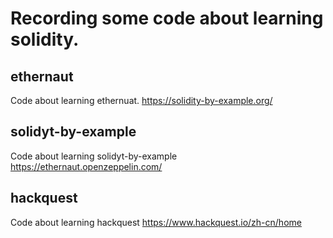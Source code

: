 # Recording some code about learning solidity.

## ethernaut 
Code about learning ethernuat.
https://solidity-by-example.org/
## solidyt-by-example
Code about learning solidyt-by-example
https://ethernaut.openzeppelin.com/

## hackquest
Code about learning hackquest
https://www.hackquest.io/zh-cn/home